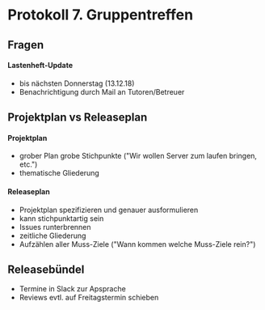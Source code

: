 # Protokoll 7. Gruppentreffen

## Fragen
 
#### Lastenheft-Update
- bis nächsten Donnerstag (13.12.18)
- Benachrichtigung durch Mail an Tutoren/Betreuer

## Projektplan vs Releaseplan

#### Projektplan
- grober Plan grobe Stichpunkte ("Wir wollen Server zum laufen bringen, etc.")
- thematische Gliederung

#### Releaseplan
- Projektplan spezifizieren und genauer ausformulieren
- kann stichpunktartig sein
- Issues runterbrennen
- zeitliche Gliederung 
- Aufzählen aller Muss-Ziele ("Wann kommen welche Muss-Ziele rein?")

## Releasebündel
- Termine in Slack zur Apsprache
- Reviews evtl. auf Freitagstermin schieben 